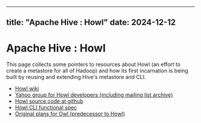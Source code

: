 ---

title: "Apache Hive : Howl"
date: 2024-12-12
----------------

# Apache Hive : Howl

This page collects some pointers to resources about Howl (an effort to create a metastore for all of Hadoop) and how its first incarnation is being built by reusing and extending Hive's metastore and CLI.

* [Howl wiki](http://wiki.apache.org/pig/Howl)
* [Yahoo group for Howl developers (including mailing list archive)](http://tech.groups.yahoo.com/group/howldev)
* [Howl source code at github](http://github.com/yahoo/howl)
* [Howl CLI functional spec](http://wiki.apache.org/pig/Howl/HowlCliFuncSpec)
* [Original plans for Owl (predecessor to Howl)](http://wiki.apache.org/pig/owl)

